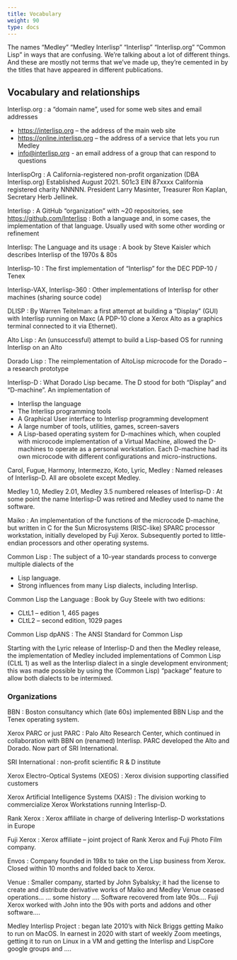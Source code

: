 ```yaml
---
title: Vocabulary
weight: 90
type: docs
---
```


The names “Medley” “Medley Interlisp” “Interlisp” “Interlisp.org” “Common Lisp” in ways that are confusing. We’re talking about a lot of different things. And these are mostly not terms that we’ve made up, they’re cemented in by the titles that have appeared in different publications.

## Vocabulary and relationships

Interlisp.org
: a “domain name”, used for some web sites and email addresses

- <https://interlisp.org>  – the address of the main web site
- <https://online.interlisp.org> – the address of a service that lets you run Medley
- <info@interlisp.org>             - an email address of a group that can respond to questions

InterlispOrg
: A California-registered non-profit organization  (DBA Interlisp.org) Established
        August 2021. 501c3  EIN 87xxxx  California registered charity NNNNN.
        President Larry Masinter, Treasurer Ron Kaplan, Secretary Herb Jellinek.

Interlisp
: A GitHub “organization” with ~20 repositories, see <https://github.com/Interlisp>
: Both a language and, in some cases, the implementation of that language. Usually used with some other wording or refinement

Interlisp: The Language and its usage
: A book by Steve Kaisler which describes Interlisp of the 1970s & 80s

Interlisp-10
: The first implementation of “Interlisp” for the DEC PDP-10 / Tenex

Interlisp-VAX, Interlisp-360
: Other implementations of Interlisp for other machines (sharing source code)

DLISP
: By Warren Teitelman: a first attempt at building a “Display” (GUI) with
           Interlisp running on Maxc (A PDP-10 clone a Xerox Alto as a
           graphics terminal connected to it via Ethernet).

Alto Lisp
:  An (unsuccessful) attempt to build a Lisp-based OS for running Interlisp on an Alto

Dorado Lisp
: The reimplementation of AltoLisp microcode for the Dorado – a research prototype

Interlisp-D
: What Dorado Lisp became.  The D stood for both “Display” and “D-machine”.  An implementation of

- Interlisp the language
- The Interlisp programming tools
- A Graphical User interface to Interlisp programming development
- A large number of tools, utilities, games, screen-savers
- A Lisp-based operating system for D-machines which, when coupled with microcode
  implementation of a Virtual Machine, allowed the D-machines to operate as a
  personal workstation. Each D-machine had its own microcode with different
  configurations and micro-instructions.

Carol, Fugue, Harmony, Intermezzo, Koto, Lyric, Medley
: Named releases of Interlisp-D.  All are obsolete except Medley.

Medley 1.0, Medley 2.01, Medley 3.5 numbered releases of Interlisp-D
: At some point the name Interlisp-D was retired and Medley used to name the software.

Maiko
: An implementation of the functions of the microcode D-machine, but written in C for the
      Sun Microsystems (RISC-like) SPARC processor workstation, initially developed by
       Fuji Xerox.  Subsequently ported to little-endian processors and other operating systems.

Common Lisp
: The subject of a 10-year standards process to converge multiple dialects of the

- Lisp language.
- Strong influences from many Lisp dialects, including Interlisp.

Common Lisp the Language
: Book by Guy Steele with two editions:

- CLtL1 – edition 1, 465 pages
- CLtL2  – second edition, 1029 pages

Common Lisp dpANS
: The ANSI Standard for Common Lisp

Starting with the Lyric release of Interlisp-D and then the Medley release, the implementation of Medley included implementations of Common Lisp (CLtL 1) as well as the Interlisp dialect in a single development environment; this was made possible by using the (Common Lisp) “package” feature to allow both dialects to be intermixed.

### Organizations

BBN
: Boston consultancy which (late 60s) implemented BBN Lisp and the Tenex operating system.

Xerox PARC or just PARC
: Palo Alto Research Center, which continued in collaboration with BBN on (renamed) Interlisp. PARC developed the Alto and Dorado.  Now part of SRI International.

SRI International
: non-profit scientific R & D institute

Xerox Electro-Optical Systems (XEOS)
: Xerox division supporting classified customers

Xerox Artificial Intelligence Systems (XAIS)
: The division working to commercialize Xerox Workstations running Interlisp-D.

Rank Xerox
: Xerox affiliate in charge of delivering Interlisp-D workstations in Europe

Fuji Xerox
: Xerox affiliate – joint project of Rank Xerox and Fuji Photo Film company.

Envos
: Company founded in 198x to take on the Lisp business from Xerox. Closed within 10 months and folded back to Xerox. 

Venue
: Smaller company, started by John Sybalsky; it had the license to create and distribute derivative works of Maiko and Medley   Venue ceased operations… … some history …. Software recovered from late 90s…. Fuji Xerox worked with John into the 90s with ports and addons and other software….

Medley Interlisp Project
: began late 2010’s with Nick Briggs getting Maiko to run on MacOS.
In earnest in 2020 with start of weekly Zoom meetings, getting it to run on Linux in a VM and getting the Interlisp and LispCore google groups and ….
